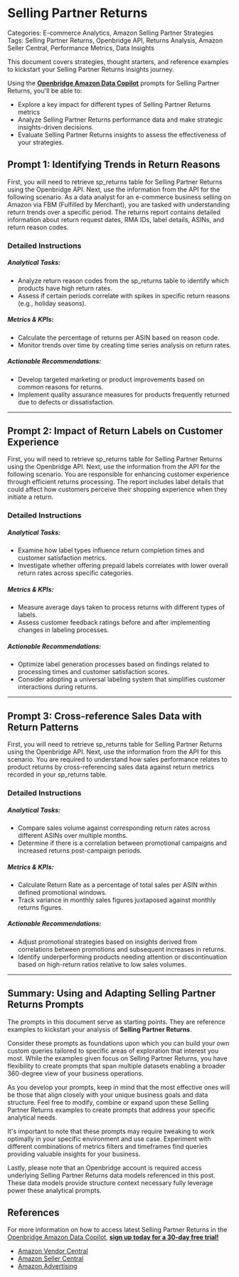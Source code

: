 # Selling Partner Returns

Categories: E-commerce Analytics, Amazon Selling Partner Strategies  
Tags: Selling Partner Returns, Openbridge API, Returns Analysis, Amazon Seller Central, Performance Metrics, Data Insights  

This document covers strategies, thought starters, and reference examples to kickstart your Selling Partner Returns insights journey.

Using the <a href="https://chatgpt.com/g/g-Sg4qP7r3v-openbridge-data-copilot" target="_blank"><strong>Openbridge Amazon Data Copilot</strong></a> prompts for Selling Partner Returns, you'll be able to:

- Explore a key impact for different types of Selling Partner Returns metrics
- Analyze Selling Partner Returns performance data and make strategic insights-driven decisions.
- Evaluate Selling Partner Returns insights to assess the effectiveness of your strategies.

## Prompt 1: Identifying Trends in Return Reasons

First, you will need to retrieve sp_returns table for Selling Partner Returns using the Openbridge API. Next, use the information from the API for the following scenario. As a data analyst for an e-commerce business selling on Amazon via FBM (Fulfilled by Merchant), you are tasked with understanding return trends over a specific period. The returns report contains detailed information about return request dates, RMA IDs, label details, ASINs, and return reason codes.

### Detailed Instructions
##### Analytical Tasks:
- Analyze return reason codes from the sp_returns table to identify which products have high return rates.
- Assess if certain periods correlate with spikes in specific return reasons (e.g., holiday seasons).

##### Metrics & KPIs:
- Calculate the percentage of returns per ASIN based on reason code.
- Monitor trends over time by creating time series analysis on return rates.

##### Actionable Recommendations:
- Develop targeted marketing or product improvements based on common reasons for returns.
- Implement quality assurance measures for products frequently returned due to defects or dissatisfaction.

---

## Prompt 2: Impact of Return Labels on Customer Experience

First, you will need to retrieve sp_returns table for Selling Partner Returns using the Openbridge API. Next, use the information from the API for the following scenario. You are responsible for enhancing customer experience through efficient returns processing. The report includes label details that could affect how customers perceive their shopping experience when they initiate a return.

### Detailed Instructions
##### Analytical Tasks:
- Examine how label types influence return completion times and customer satisfaction metrics.
- Investigate whether offering prepaid labels correlates with lower overall return rates across specific categories.

##### Metrics & KPIs:
- Measure average days taken to process returns with different types of labels.
- Assess customer feedback ratings before and after implementing changes in labeling processes.

##### Actionable Recommendations:
- Optimize label generation processes based on findings related to processing times and customer satisfaction scores.
- Consider adopting a universal labeling system that simplifies customer interactions during returns.

---

## Prompt 3: Cross-reference Sales Data with Return Patterns

First, you will need to retrieve sp_returns table for Selling Partner Returns using the Openbridge API. Next, use the information from the API for this scenario. You are required to understand how sales performance relates to product returns by cross-referencing sales data against return metrics recorded in your sp_returns table.

### Detailed Instructions
##### Analytical Tasks:
- Compare sales volume against corresponding return rates across different ASINs over multiple months.
- Determine if there is a correlation between promotional campaigns and increased returns post-campaign periods.

##### Metrics & KPIs:
- Calculate Return Rate as a percentage of total sales per ASIN within defined promotional windows.
- Track variance in monthly sales figures juxtaposed against monthly returns figures.

##### Actionable Recommendations:
- Adjust promotional strategies based on insights derived from correlations between promotions and subsequent increases in returns.
- Identify underperforming products needing attention or discontinuation based on high-return ratios relative to low sales volumes.

---

## Summary: Using and Adapting Selling Partner Returns Prompts  
The prompts in this document serve as starting points. They are reference examples to kickstart your analysis of **Selling Partner Returns**. 

Consider these prompts as foundations upon which you can build your own custom queries tailored to specific areas of exploration that interest you most. While the examples given focus on Selling Partner Returns, you have flexibility to create prompts that span multiple datasets enabling a broader 360-degree view of your business operations.

As you develop your prompts, keep in mind that the most effective ones will be those that align closely with your unique business goals and data structure. Feel free to modify, combine or expand upon these Selling Partner Returns examples to create prompts that address your specific analytical needs.

It's important to note that these prompts may require tweaking to work optimally in your specific environment and use case. Experiment with different combinations of metrics filters and timeframes find queries providing valuable insights for your business.

Lastly, please note that an Openbridge account is required access underlying Selling Partner Returns data models referenced in this post. These data models provide structure context necessary fully leverage power these analytical prompts.

## References   
For more information on how to access latest Selling Partner Returns in the <a href="https://chatgpt.com/g/g-Sg4qP7r3v-openbridge-data-copilot" target="_blank">Openbridge Amazon Data Copilot</a>, <a href="https://openbridge.com" target="_blank"><strong>sign up today for a 30-day free trial!</strong></a>

<ul>
<li> <a href="https://www.openbridge.com/amazon-vendor-central/" target="_blank">Amazon Vendor Central</a> </li>
<li> <a href="https://www.openbridge.com/amazon-selling-partner/" target="_blank">Amazon Seller Central</a> </li>
<li> <a href="https://www.openbridge.com/amazon-advertising/" target="_blank">Amazon Advertising</a> </li>
</ul>